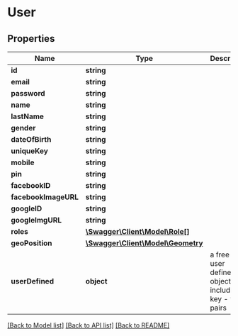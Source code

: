 # User

## Properties
Name | Type | Description | Notes
------------ | ------------- | ------------- | -------------
**id** | **string** |  | 
**email** | **string** |  | 
**password** | **string** |  | [optional] 
**name** | **string** |  | 
**lastName** | **string** |  | 
**gender** | **string** |  | [optional] 
**dateOfBirth** | **string** |  | [optional] 
**uniqueKey** | **string** |  | [optional] 
**mobile** | **string** |  | [optional] 
**pin** | **string** |  | [optional] 
**facebookID** | **string** |  | [optional] 
**facebookImageURL** | **string** |  | [optional] 
**googleID** | **string** |  | [optional] 
**googleImgURL** | **string** |  | [optional] 
**roles** | [**\Swagger\Client\Model\Role[]**](Role.md) |  | [optional] 
**geoPosition** | [**\Swagger\Client\Model\Geometry**](Geometry.md) |  | [optional] 
**userDefined** | **object** | a free form user defined object that includes key - value pairs | [optional] 

[[Back to Model list]](../README.md#documentation-for-models) [[Back to API list]](../README.md#documentation-for-api-endpoints) [[Back to README]](../README.md)


